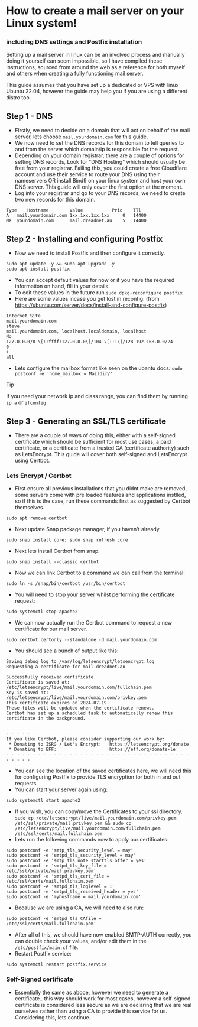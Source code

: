 # How to create a mail server on your Linux system!
### including DNS settings and Postfix installation

Setting up a mail server in linux can be an involved process and manually doing it yourself can seem impossible, so I have compiled these instructions, sourced from around the web as a reference for both myself and others when creating a fully functioning mail server.


This guide assumes that you have set up a dedicated or VPS with linux Ubuntu 22.04, however the guide may help you if you are using a different distro too.

## Step 1 - DNS
- Firstly, we need to decide on a domain that will act on behalf of the mail server, lets choose `mail.yourdomain.com` for this guide.
- We now need to set the DNS records for this domain to tell queries to and from the server which domain/ip is responsible for the request.
- Depending on your domain registrar, there are a couple of options for setting DNS records, Look for "DNS Hosting" which should usually be free from your registrar. Failing this, you could create a free Cloudflare account and use their service to route your DNS using their nameservers OR install Bind9 on your linux system and host your own DNS server. This guide will only cover the first option at the moment.
- Log into your registrar and go to your DNS records, we need to create two new records for this domain.
```
Type	Hostname		Value			Prio	TTl
A	mail.yourdomain.com	1xx.1xx.1xx.1xx		0 	14400
MX	yourdomain.com 		mail.dreadnet.au 	5 	14400
```

## Step 2 - Installing and configuring Postfix
- Now we need to install Postfix and then configure it correctly.
```
sudo apt update -y && sudo apt upgrade -y
sudo apt install postfix
```
- You can accept default values for now or if you have the required information on hand, fill in your details.
- To edit these values in the future run `sudo dpkg-reconfigure postfix`
- Here are some values incase you get lost in reconfig: (from https://ubuntu.com/server/docs/install-and-configure-postfix)
```
Internet Site
mail.yourdomain.com
steve
mail.yourdomain.com, localhost.localdomain, localhost
No
127.0.0.0/8 \[::ffff:127.0.0.0\]/104 \[::1\]/128 192.168.0.0/24
0
+
all
```
- Lets configure the mailbox format like seen on the ubantu docs: `sudo postconf -e 'home_mailbox = Maildir/'`
> [!TIP]
> If you need your network ip and class range, you can find them by running `ip a` or `ifconfig`

## Step 3 - Generating an SSL/TLS certificate
- There are a couple of ways of doing this, either with a self-signed certificate which should be sufficient for most use cases, a paid certificate, or a certificate from a trusted CA (certificate authority) such as LetsEncrypt. This guide will cover both self-signed and LetsEncrypt using Certbot.
### Lets Encrypt / Certbot 
- First ensure all previous installations that you didnt make are removed, some servers come with pre loaded features and applications instlled, so if this is the case, run these commands first as suggested by Certbot themselves.
```
sudo apt remove certbot 
```
- Next update Snap package manager, if you haven't already.
```
sudo snap install core; sudo snap refresh core
```
- Next lets install Certbot from snap.
```
sudo snap install --classic certbot
```
- Now we can link Certbot to a command we can call from the terminal:
```
sudo ln -s /snap/bin/certbot /usr/bin/certbot
```
- You will need to stop your server whilst performing the certificate request:
```
sudo systemctl stop apache2
```
- We can now actually run the Certbot command to request a new certificate for our mail server.
```
sudo certbot certonly --standalone -d mail.yourdomain.com
```
- You should see a bunch of output like this:
```
Saving debug log to /var/log/letsencrypt/letsencrypt.log
Requesting a certificate for mail.dreadnet.au

Successfully received certificate.
Certificate is saved at: /etc/letsencrypt/live/mail.yourdomain.com/fullchain.pem
Key is saved at:         /etc/letsencrypt/live/mail.yourdomain.com/privkey.pem
This certificate expires on 2024-07-19.
These files will be updated when the certificate renews.
Certbot has set up a scheduled task to automatically renew this certificate in the background.

- - - - - - - - - - - - - - - - - - - - - - - - - - - - - - - - - - - - - - - -
If you like Certbot, please consider supporting our work by:
 * Donating to ISRG / Let's Encrypt:   https://letsencrypt.org/donate
 * Donating to EFF:                    https://eff.org/donate-le
- - - - - - - - - - - - - - - - - - - - - - - - - - - - - - - - - - - - - - - -
```
- You can see the location of the saved certificates here, we will need this for configuring Postfix to provide TLS encryption for both in and out requests.
- You can start your server again using:
```
sudo systemctl start apache2
```
- If you wish, you can copy/move the Certificates to your ssl directory. `sudo cp /etc/letsencrypt/live/mail.yourdomain.com/privkey.pem /etc/ssl/private/mail.privkey.pem && sudo cp /etc/letsencrypt/live/mail.yourdomain.com/fullchain.pem /etc/ssl/certs/mail.fullchain.pem`
- Lets run the following commands now to apply our certificates:
```
sudo postconf -e 'smtp_tls_security_level = may'
sudo postconf -e 'smtpd_tls_security_level = may'
sudo postconf -e 'smtp_tls_note_starttls_offer = yes'
sudo postconf -e 'smtpd_tls_key_file = /etc/ssl/private/mail.privkey.pem'
sudo postconf -e 'smtpd_tls_cert_file = /etc/ssl/certs/mail.fullchain.pem'
sudo postconf -e 'smtpd_tls_loglevel = 1'
sudo postconf -e 'smtpd_tls_received_header = yes'
sudo postconf -e 'myhostname = mail.yourdomain.com'
```
- Because we are using a CA, we will need to also run:
```
sudo postconf -e 'smtpd_tls_CAfile = /etc/ssl/certs/mail.fullchain.pem'
```
- After all of this, we should have now enabled SMTP-AUTH correctly, you can double check your values, and/or edit them in the `/etc/postfix/main.cf` file.
- Restart Postfix service:
```
sudo systemctl restart postfix.service
```
### Self-Signed certificate
- Essentially the same as aboce, however we need to generate a certificate.. this way should work for most cases, however a self-signed certificate is considered less secure as we are declaring that we are real ourselves rather than using a CA to provide this service for us. Considering this, lets continue.
